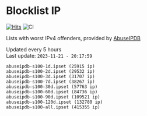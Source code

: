 # Blocklist IP

[![Hits](https://hits.seeyoufarm.com/api/count/incr/badge.svg?url=https%3A%2F%2Fgithub.com%2Fborestad%2Fblocklist-ip%2F&count_bg=%2379C83D&title_bg=%23555555&icon=&icon_color=%23E7E7E7&title=hits&edge_flat=false)](https://hits.seeyoufarm.com)  ![CI](https://img.shields.io/github/workflow/status/borestad/blocklist-ip/CI?style=flat-square)

Lists with worst IPv4 offenders, provided by [AbuseIPDB](https://www.abuseipdb.com/)

<!-- FOOTER-PLACEHOLDER -->
Updated every 5 hours<br>
Last update: `2023-11-21 - 20:17:59`
```
abuseipdb-s100-1d.ipset (25915 ip)
abuseipdb-s100-2d.ipset (29532 ip)
abuseipdb-s100-3d.ipset (31707 ip)
abuseipdb-s100-7d.ipset (38267 ip)
abuseipdb-s100-30d.ipset (57763 ip)
abuseipdb-s100-60d.ipset (84736 ip)
abuseipdb-s100-90d.ipset (109521 ip)
abuseipdb-s100-120d.ipset (132780 ip)
abuseipdb-s100-all.ipset (415355 ip)
```
